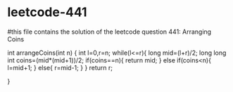 # leetcode-441
#this file contains the solution of the leetcode question 441: Arranging Coins

int arrangeCoins(int n) {
    int l=0,r=n;
    while(l<=r){
         long mid=(l+r)/2;
        long long int coins=(mid*(mid+1))/2;
        if(coins==n){
            return mid;
        }
        else if(coins<n){
            l=mid+1;
        }
        else{
            r=mid-1;
        }
    }
    return r;
    
}
